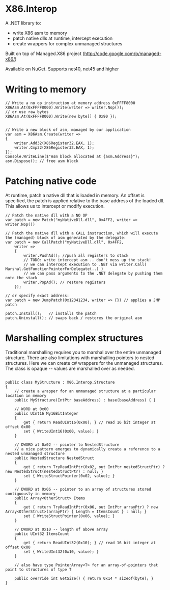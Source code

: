 # X86.Interop
A .NET library to:
- write X86 asm to memory
- patch native dlls at runtime, intercept execution
- create wrappers for complex unmanaged structures

Built on top of Managed.X86 project (http://code.google.com/p/managed-x86/) 
 
Available on NuGet. Supports net40, net45 and higher

# Writing to memory
```
// Write a no op instruction at memory address 0xFFFF8000
X86Asm.At(0xFFFF8000).Write(writer => writer.Nop());
// or use raw bytes
X86Asm.At(0xFFFF8000).Write(new byte[] { 0x90 });


// Write a new block of asm, managed by our application
var asm = X86Asm.Create(writer =>
{
	writer.Add32(X86Register32.EAX, 1);
	writer.Cmp32(X86Register32.EAX, 1);
});
Console.WriteLine($"Asm block allocated at {asm.Address}");
asm.Dispose(); // free asm block

```

# Patching native code
At runtime, patch a native dll that is loaded in memory. An offset is specified, the patch is applied relative to the base address of the loaded dll.
This allows us to intercept or modify execution.
```
// Patch the native dll with a NO OP
var patch = new Patch("myNativeDll.dll", 0x4FF2, writer => writer.Nop())

// Patch the native dll with a CALL instruction, which will execute the (managed) block of asm generated by the delegate:
var patch = new CallPatch("myNativeDll.dll", 0x4FF2,
	writer =>
	{
		writer.PushAd(); //push all registers to stack
		// TODO: write intercept asm .. don't mess up the stack!
		// we can intercept execution to .NET via writer.Call( Marshal.GetFunctionPointerForDelegate(..) )
		// we can pass arguments to the .NET delegate by pushing them onto the stack
		writer.PopAd(); // restore registers
	});

// or specify exact address:
var patch = new JumpPatch(0x12341234, writer => {}) // applies a JMP patch

patch.Install();   // installs the patch
patch.Uninstall(); // swaps back / restores the original asm
```


# Marshalling complex structures

Traditional marshalling requires you to marshal over the entire unmanaged structure. There are also limitations with marshalling pointers to nested structures.
Here we can create c# wrappers for the unmanaged structures. The class is opaque -- values are marshalled over as needed.

```

public class MyStructure : X86.Interop.Structure
{
	// create a wrapper for an unmanaged structure at a particular location in memory
	public MyStructure(IntPtr baseAddress) : base(baseAddress) { }

	// WORD at 0x00
	public UInt16 My16BitInteger
	{
		get { return ReadUInt16(0x00); } // read 16 bit integer at offset 0x00
		set { WriteUInt16(0x00, value); }
	}

	// DWORD at 0x02 -- pointer to NestedStructure
	// a nice pattern emerges to dynamically create a reference to a nested unmanaged structure
	public NestedStructure NestedStruct
	{
		get { return TryReadIntPtr(0x02, out IntPtr nestedStructPtr) ? new NestedStruct(nestedStructPtr) : null; }
		set { WriteStructPointer(0x02, value); }
	}

	// DWORD at 0x06 -- pointer to an array of structures stored contiguously in memory
	public Array<OtherStruct> Items
	{
		get { return TryReadIntPtr(0x06, out IntPtr arrayPtr) ? new Array<OtherStruct>(arrayPtr) { Length = ItemsCount } : null; }
		set { WriteStructPointer(0x06, value); }
	}

	// DWORD at 0x10 -- length of above array
	public UInt32 ItemsCount
	{
		get { return ReadUInt32(0x10); } // read 16 bit integer at offset 0x00
		set { WriteUInt32(0x10, value); }
	}

	// also have type PointerArray<T> for an array-of-pointers that point to structures of type T

	public override int GetSize() { return 0x14 * sizeof(byte); }
}
```